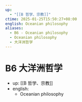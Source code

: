 ```yaml
---
up:
  - "[[B 哲学、宗教]]"
ctime: 2025-01-25T15:50:27+08:00
english: Oceanian philosophy
aliases:
  - B6 - Oceanian philosophy
  - Oceanian philosophy
  - 大洋洲哲学
---
```


# B6 大洋洲哲学

- up: [[B 哲学、宗教]]
- english:
	- Oceanian philosophy
